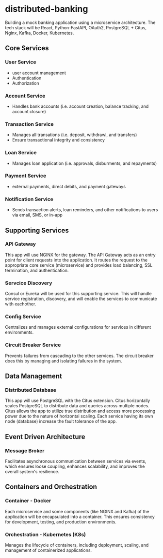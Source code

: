 # distributed-banking
Building a mock banking application using a microservice architecture. The tech stack will be React, Python-FastAPI, OAuth2, PostgreSQL + Citus, Nginx, Kafka, Docker, Kubernetes.

## Core Services
### User Service
- user account management
- Authentication
- Authorization

### Account Service
- Handles bank accounts (i.e. account creation, balance tracking, and account closure)

### Transaction Service
- Manages all transations (i.e. deposit, withdrawl, and transfers)
- Ensure transactional integrity and consistency

### Loan Service
- Manages loan application (i.e. approvals, disburments, and repayments)

### Payment Service
- external payments, direct debits, and payment gateways

### Notification Service
- Sends transaction alerts, loan reminders, and other notifications to users via email, SMS, or in-app

## Supporting Services
### API Gateway
This app will use NGINX for the gateway. The API Gateway acts as an entry point for client requests into the application. It routes the request to the appropriate core service (microservice) and provides load balancing, SSL termination, and authentication.

### Servcice Discovery
Consul or Eureka will be used for this supporting service. This will handle service registration, discovery, and will enable the services to communicate with eachother.

### Config Service
Centralizes and manages external configurations for services in different environments.

### Circuit Breaker Service
Prevents failures from cascading to the other services. The circuit breaker does this by managing and isolating failures in the system.

## Data Management
### Distributed Database
This app will use PostgreSQL with the Citus extension. Citus horizontally scales PostgreSQL to distribute data and queries across multiple nodes. Citus allows the app to utilize true distribution and access more processing power due to the nature of horizontal scaling. Each service having its own node (database) increase the fault tolerance of the app. 

## Event Driven Architecture
### Message Broker
Facilitates asynchronous communication between services via events, which ensures loose coupling, enhances scalability, and improves the overall system's resilience.

## Containers and Orchestration
### Container - Docker
Each microservice and some components (like NGINX and Kafka) of the application will be encapsulated into a container. This ensures consistency for development, testing, and production environments.

### Orchestration - Kubernetes (K8s)
Manages the lifecycle of containers, including deployment, scaling, and management of containerized applications.
